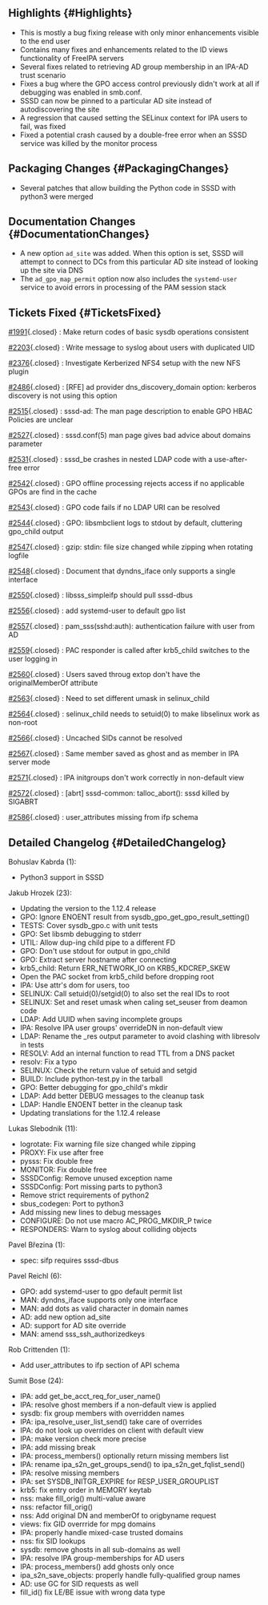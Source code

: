 Highlights {#Highlights}
----------

-   This is mostly a bug fixing release with only minor enhancements
    visible to the end user
-   Contains many fixes and enhancements related to the ID views
    functionality of FreeIPA servers
-   Several fixes related to retrieving AD group membership in an IPA-AD
    trust scenario
-   Fixes a bug where the GPO access control previously didn't work at
    all if debugging was enabled in smb.conf.
-   SSSD can now be pinned to a particular AD site instead of
    autodiscovering the site
-   A regression that caused setting the SELinux context for IPA users
    to fail, was fixed
-   Fixed a potential crash caused by a double-free error when an SSSD
    service was killed by the monitor process

Packaging Changes {#PackagingChanges}
-----------------

-   Several patches that allow building the Python code in SSSD with
    python3 were merged

Documentation Changes {#DocumentationChanges}
---------------------

-   A new option `ad_site` was added. When this option is set, SSSD will
    attempt to connect to DCs from this particular AD site instead of
    looking up the site via DNS
-   The `ad_gpo_map_permit` option now also includes the `systemd-user`
    service to avoid errors in processing of the PAM session stack

Tickets Fixed {#TicketsFixed}
-------------

<div>

[\#1991](/sssd/ticket/1991 "Make return codes of basic sysdb operations consistent"){.closed}
:   Make return codes of basic sysdb operations consistent

[\#2203](/sssd/ticket/2203 "Write message to syslog about users with duplicated UID"){.closed}
:   Write message to syslog about users with duplicated UID

[\#2376](/sssd/ticket/2376 "Investigate Kerberized NFS4 setup with the new NFS plugin"){.closed}
:   Investigate Kerberized NFS4 setup with the new NFS plugin

[\#2486](/sssd/ticket/2486 "[RFE] ad provider dns_discovery_domain option: kerberos discovery is not ..."){.closed}
:   \[RFE\] ad provider dns\_discovery\_domain option: kerberos
    discovery is not using this option

[\#2515](/sssd/ticket/2515 "sssd-ad: The man page description to enable GPO HBAC Policies are unclear"){.closed}
:   sssd-ad: The man page description to enable GPO HBAC Policies are
    unclear

[\#2527](/sssd/ticket/2527 "sssd.conf(5) man page gives bad advice about domains parameter"){.closed}
:   sssd.conf(5) man page gives bad advice about domains parameter

[\#2531](/sssd/ticket/2531 "sssd_be crashes in nested LDAP code with a use-after-free error"){.closed}
:   sssd\_be crashes in nested LDAP code with a use-after-free error

[\#2542](/sssd/ticket/2542 "GPO offline processing rejects access if no applicable GPOs are find in ..."){.closed}
:   GPO offline processing rejects access if no applicable GPOs are find
    in the cache

[\#2543](/sssd/ticket/2543 "GPO code fails if no LDAP URI can be resolved"){.closed}
:   GPO code fails if no LDAP URI can be resolved

[\#2544](/sssd/ticket/2544 "GPO: libsmbclient logs to stdout by default, cluttering gpo_child output"){.closed}
:   GPO: libsmbclient logs to stdout by default, cluttering gpo\_child
    output

[\#2547](/sssd/ticket/2547 "gzip: stdin: file size changed while zipping when rotating logfile"){.closed}
:   gzip: stdin: file size changed while zipping when rotating logfile

[\#2548](/sssd/ticket/2548 "Document that dyndns_iface only supports a single interface"){.closed}
:   Document that dyndns\_iface only supports a single interface

[\#2550](/sssd/ticket/2550 "libsss_simpleifp should pull sssd-dbus"){.closed}
:   libsss\_simpleifp should pull sssd-dbus

[\#2556](/sssd/ticket/2556 "add systemd-user to default gpo list"){.closed}
:   add systemd-user to default gpo list

[\#2557](/sssd/ticket/2557 "pam_sss(sshd:auth): authentication failure with user from AD"){.closed}
:   pam\_sss(sshd:auth): authentication failure with user from AD

[\#2559](/sssd/ticket/2559 "PAC responder is called after krb5_child switches to the user logging in"){.closed}
:   PAC responder is called after krb5\_child switches to the user
    logging in

[\#2560](/sssd/ticket/2560 "Users saved throug extop don't have the originalMemberOf attribute"){.closed}
:   Users saved throug extop don't have the originalMemberOf attribute

[\#2563](/sssd/ticket/2563 "Need to set different umask in selinux_child"){.closed}
:   Need to set different umask in selinux\_child

[\#2564](/sssd/ticket/2564 "selinux_child needs to setuid(0) to make libselinux work as non-root"){.closed}
:   selinux\_child needs to setuid(0) to make libselinux work as
    non-root

[\#2566](/sssd/ticket/2566 "Uncached SIDs cannot be resolved"){.closed}
:   Uncached SIDs cannot be resolved

[\#2567](/sssd/ticket/2567 "Same member saved as ghost and as member in IPA server mode"){.closed}
:   Same member saved as ghost and as member in IPA server mode

[\#2571](/sssd/ticket/2571 "IPA initgroups don't work correctly in non-default view"){.closed}
:   IPA initgroups don't work correctly in non-default view

[\#2572](/sssd/ticket/2572 "[abrt] sssd-common: talloc_abort(): sssd killed by SIGABRT"){.closed}
:   \[abrt\] sssd-common: talloc\_abort(): sssd killed by SIGABRT

[\#2586](/sssd/ticket/2586 "user_attributes missing from ifp schema"){.closed}
:   user\_attributes missing from ifp schema

</div>

Detailed Changelog {#DetailedChangelog}
------------------

Bohuslav Kabrda (1):

-   Python3 support in SSSD

Jakub Hrozek (23):

-   Updating the version to the 1.12.4 release
-   GPO: Ignore ENOENT result from
    sysdb\_gpo\_get\_gpo\_result\_setting()
-   TESTS: Cover sysdb\_gpo.c with unit tests
-   GPO: Set libsmb debugging to stderr
-   UTIL: Allow dup-ing child pipe to a different FD
-   GPO: Don't use stdout for output in gpo\_child
-   GPO: Extract server hostname after connecting
-   krb5\_child: Return ERR\_NETWORK\_IO on KRB5\_KDCREP\_SKEW
-   Open the PAC socket from krb5\_child before dropping root
-   IPA: Use attr's dom for users, too
-   SELINUX: Call setuid(0)/setgid(0) to also set the real IDs to root
-   SELINUX: Set and reset umask when caling set\_seuser from deamon
    code
-   LDAP: Add UUID when saving incomplete groups
-   IPA: Resolve IPA user groups' overrideDN in non-default view
-   LDAP: Rename the \_res output parameter to avoid clashing with
    libresolv in tests
-   RESOLV: Add an internal function to read TTL from a DNS packet
-   resolv: Fix a typo
-   SELINUX: Check the return value of setuid and setgid
-   BUILD: Include python-test.py in the tarball
-   GPO: Better debugging for gpo\_child's mkdir
-   LDAP: Add better DEBUG messages to the cleanup task
-   LDAP: Handle ENOENT better in the cleanup task
-   Updating translations for the 1.12.4 release

Lukas Slebodnik (11):

-   logrotate: Fix warning file size changed while zipping
-   PROXY: Fix use after free
-   pysss: Fix double free
-   MONITOR: Fix double free
-   SSSDConfig: Remove unused exception name
-   SSSDConfig: Port missing parts to python3
-   Remove strict requirements of python2
-   sbus\_codegen: Port to python3
-   Add missing new lines to debug messages
-   CONFIGURE: Do not use macro AC\_PROG\_MKDIR\_P twice
-   RESPONDERS: Warn to syslog about colliding objects

Pavel Březina (1):

-   spec: sifp requires sssd-dbus

Pavel Reichl (6):

-   GPO: add systemd-user to gpo default permit list
-   MAN: dyndns\_iface supports only one interface
-   MAN: add dots as valid character in domain names
-   AD: add new option ad\_site
-   AD: support for AD site override
-   MAN: amend sss\_ssh\_authorizedkeys

Rob Crittenden (1):

-   Add user\_attributes to ifp section of API schema

Sumit Bose (24):

-   IPA: add get\_be\_acct\_req\_for\_user\_name()
-   IPA: resolve ghost members if a non-default view is applied
-   sysdb: fix group members with overridden names
-   IPA: ipa\_resolve\_user\_list\_send() take care of overrides
-   IPA: do not look up overrides on client with default view
-   IPA: make version check more precise
-   IPA: add missing break
-   IPA: process\_members() optionally return missing members list
-   IPA: rename ipa\_s2n\_get\_groups\_send() to
    ipa\_s2n\_get\_fqlist\_send()
-   IPA: resolve missing members
-   IPA: set SYSDB\_INITGR\_EXPIRE for RESP\_USER\_GROUPLIST
-   krb5: fix entry order in MEMORY keytab
-   nss: make fill\_orig() multi-value aware
-   nss: refactor fill\_orig()
-   nss: Add original DN and memberOf to origbyname request
-   views: fix GID overrride for mpg domains
-   IPA: properly handle mixed-case trusted domains
-   nss: fix SID lookups
-   sysdb: remove ghosts in all sub-domains as well
-   IPA: resolve IPA group-memberships for AD users
-   IPA: process\_members() add ghosts only once
-   ipa\_s2n\_save\_objects: properly handle fully-qualified group names
-   AD: use GC for SID requests as well
-   fill\_id() fix LE/BE issue with wrong data type

